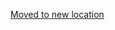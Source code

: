 [Moved to new location](https://github.com/DataTalksClub/machine-learning-zoomcamp/blob/master/03-classification/03-validation.md)